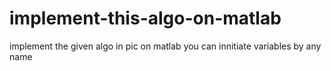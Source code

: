 # implement-this-algo-on-matlab
implement the given algo in pic on matlab  you can innitiate variables by any name
